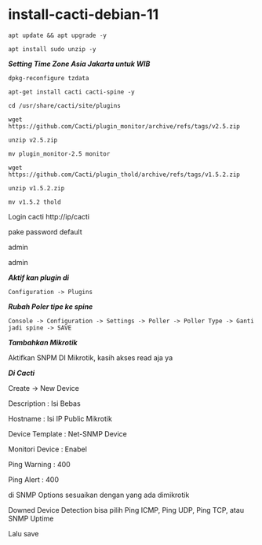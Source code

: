 # install-cacti-debian-11


```
apt update && apt upgrade -y
```
```
apt install sudo unzip -y
```



***Setting Time Zone Asia Jakarta untuk WIB***
```
dpkg-reconfigure tzdata
```
```
apt-get install cacti cacti-spine -y
```
```
cd /usr/share/cacti/site/plugins
```
```
wget https://github.com/Cacti/plugin_monitor/archive/refs/tags/v2.5.zip
```
```
unzip v2.5.zip
```
```
mv plugin_monitor-2.5 monitor
```
```
wget https://github.com/Cacti/plugin_thold/archive/refs/tags/v1.5.2.zip
```
```
unzip v1.5.2.zip
```
```
mv v1.5.2 thold
```

Login cacti http://ip/cacti

pake password default

admin

admin



***Aktif kan plugin di***
```
Configuration -> Plugins
```
***Rubah Poler tipe ke spine***
```
Console -> Configuration -> Settings -> Poller -> Poller Type -> Ganti jadi spine -> SAVE
```

***Tambahkan Mikrotik***

Aktifkan SNPM DI Mikrotik, kasih akses read aja ya



***Di Cacti***

Create -> New Device

Description : Isi Bebas

Hostname : Isi IP Public Mikrotik

Device Template : Net-SNMP Device

Monitori Device : Enabel

Ping Warning : 400

Ping Alert : 400


di SNMP Options sesuaikan dengan yang ada dimikrotik


Downed Device Detection bisa pilih Ping ICMP, Ping UDP, Ping TCP, atau SNMP Uptime

Lalu save
